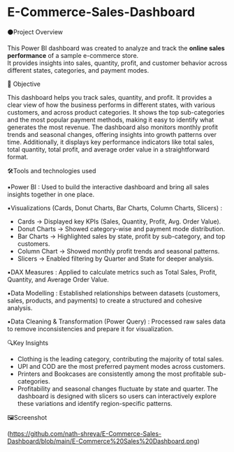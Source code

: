 # E-Commerce-Sales-Dashboard

⚫Project Overview 

This Power BI dashboard was created to analyze and track the **online sales performance** of a sample e-commerce store.  
It provides insights into sales, quantity, profit, and customer behavior across different states, categories, and payment modes.  

🎯 Objective

This dashboard helps you track sales, quantity, and profit. It provides a clear view of how the business performs in different states, with various customers, and across product categories. It shows the top sub-categories and the most popular payment methods, making it easy to identify what generates the most revenue. The dashboard also monitors monthly profit trends and seasonal changes, offering insights into growth patterns over time. Additionally, it displays key performance indicators like total sales, total quantity, total profit, and average order value in a straightforward format.


🛠️Tools and technologies used 

▪️Power BI : Used to build the interactive dashboard and bring all sales insights together in one place.

▪️Visualizations (Cards, Donut Charts, Bar Charts, Column Charts, Slicers) :
- Cards → Displayed key KPIs (Sales, Quantity, Profit, Avg. Order Value).
- Donut Charts → Showed category-wise and payment mode distribution.
- Bar Charts → Highlighted sales by state, profit by sub-category, and top customers.
- Column Chart → Showed monthly profit trends and seasonal patterns.
- Slicers → Enabled filtering by Quarter and State for deeper analysis.

▪️DAX Measures : Applied to calculate metrics such as Total Sales, Profit, Quantity, and Average Order Value.

▪️Data Modelling : Established relationships between datasets (customers, sales, products, and payments) to create a structured and cohesive analysis.

▪️Data Cleaning & Transformation (Power Query) : Processed raw sales data to remove inconsistencies and prepare it for visualization.



🔍Key Insights

- Clothing is the leading category, contributing the majority of total sales.
- UPI and COD are the most preferred payment modes across customers.
- Printers and Bookcases are consistently among the most profitable sub-categories.
- Profitability and seasonal changes fluctuate by state and quarter. The dashboard is designed with slicers so users can interactively explore these variations and identify region-specific patterns.



🖼️Screenshot 

(https://github.com/nath-shreya/E-Commerce-Sales-Dashboard/blob/main/E-Commerce%20Sales%20Dashboard.png)
